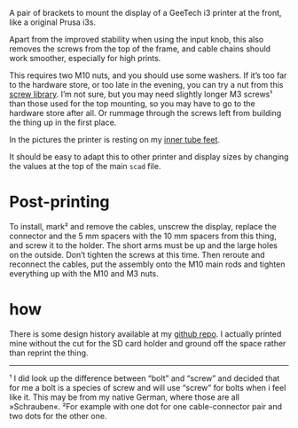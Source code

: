 A pair of brackets to mount the display of a GeeTech i3 printer at the front, like a original Prusa i3s.

Apart from the improved stability when using the input knob, this also removes the screws from the top of the frame, and cable chains should work smoother, especially for high prints.


This requires two M10 nuts, and you should use some washers. If it’s too far to the hardware store, or too late in the evening, you can try a nut from this [screw library](https://www.thingiverse.com/thing:8796). I’m not sure, but you may need slightly longer M3 screws¹ than those used for the top mounting, so you may have to go to the hardware store after all. Or rummage through the screws left from building the thing up in the first place.

In the pictures the printer is resting on my [inner tube feet]().

It should be easy to adapt this to other printer and display sizes by changing the values at the top of the main `scad` file.

# Post-printing

To install, mark² and remove the cables, unscrew the display, replace the connector and the 5 mm spacers with the 10 mm spacers from this thing, and screw it to the holder. The short arms must be up and the large holes on the outside. Don’t tighten the screws at this time. Then reroute and reconnect the cables, put the assembly onto the M10 main rods and tighten everything up with the M10 and M3 nuts.


# how

There is some design history available at my [github repo](https://github.com/ospalh/3d-printing/tree/develop/Displayhalter). I actually printed mine without the cut for the SD card holder and ground off the space rather than reprint the thing.


----
¹ I did look up the difference between “bolt” and “screw” and decided that for me a bolt is a species of screw and will use “screw” for bolts when i feel like it. This may be from my native German, where those are all »Schrauben«.
²For example with one dot for one cable-connector pair and two dots for the other one.
